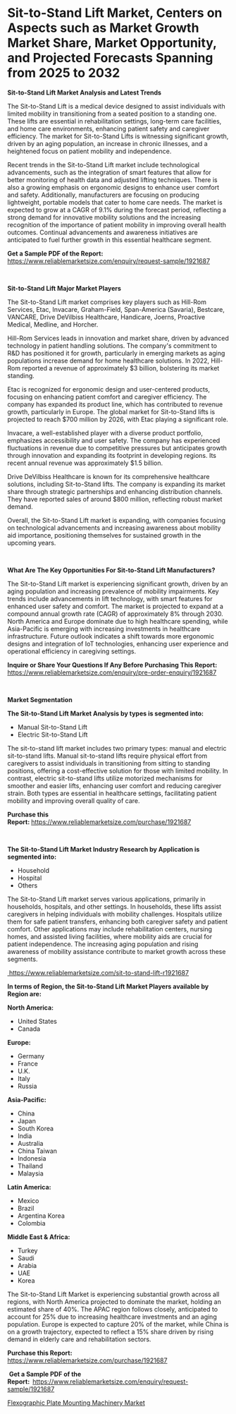 <p><h1>Sit-to-Stand Lift Market, Centers on Aspects such as Market Growth Market Share, Market Opportunity, and Projected Forecasts Spanning from 2025 to 2032</h1></p><p><strong>Sit-to-Stand Lift Market Analysis and Latest Trends</strong></p>
<p><p>The Sit-to-Stand Lift is a medical device designed to assist individuals with limited mobility in transitioning from a seated position to a standing one. These lifts are essential in rehabilitation settings, long-term care facilities, and home care environments, enhancing patient safety and caregiver efficiency. The market for Sit-to-Stand Lifts is witnessing significant growth, driven by an aging population, an increase in chronic illnesses, and a heightened focus on patient mobility and independence.</p><p>Recent trends in the Sit-to-Stand Lift market include technological advancements, such as the integration of smart features that allow for better monitoring of health data and adjusted lifting techniques. There is also a growing emphasis on ergonomic designs to enhance user comfort and safety. Additionally, manufacturers are focusing on producing lightweight, portable models that cater to home care needs. The market is expected to grow at a CAGR of 9.1% during the forecast period, reflecting a strong demand for innovative mobility solutions and the increasing recognition of the importance of patient mobility in improving overall health outcomes. Continual advancements and awareness initiatives are anticipated to fuel further growth in this essential healthcare segment.</p></p>
<p><strong>Get a Sample PDF of the Report:&nbsp;</strong> <a href="https://www.reliablemarketsize.com/enquiry/request-sample/1921687?utm_campaign=2397&utm_medium=2&utm_source=Github&utm_content=ia&utm_term=01032025&utm_id=sit-to-stand-lift">https://www.reliablemarketsize.com/enquiry/request-sample/1921687</a></p>
<p>&nbsp;</p>
<p><strong>Sit-to-Stand Lift Major Market Players</strong></p>
<p><p>The Sit-to-Stand Lift market comprises key players such as Hill-Rom Services, Etac, Invacare, Graham-Field, Span-America (Savaria), Bestcare, VANCARE, Drive DeVilbiss Healthcare, Handicare, Joerns, Proactive Medical, Medline, and Horcher. </p><p>Hill-Rom Services leads in innovation and market share, driven by advanced technology in patient handling solutions. The company's commitment to R&D has positioned it for growth, particularly in emerging markets as aging populations increase demand for home healthcare solutions. In 2022, Hill-Rom reported a revenue of approximately $3 billion, bolstering its market standing.</p><p>Etac is recognized for ergonomic design and user-centered products, focusing on enhancing patient comfort and caregiver efficiency. The company has expanded its product line, which has contributed to revenue growth, particularly in Europe. The global market for Sit-to-Stand lifts is projected to reach $700 million by 2026, with Etac playing a significant role.</p><p>Invacare, a well-established player with a diverse product portfolio, emphasizes accessibility and user safety. The company has experienced fluctuations in revenue due to competitive pressures but anticipates growth through innovation and expanding its footprint in developing regions. Its recent annual revenue was approximately $1.5 billion.</p><p>Drive DeVilbiss Healthcare is known for its comprehensive healthcare solutions, including Sit-to-Stand lifts. The company is expanding its market share through strategic partnerships and enhancing distribution channels. They have reported sales of around $800 million, reflecting robust market demand.</p><p>Overall, the Sit-to-Stand Lift market is expanding, with companies focusing on technological advancements and increasing awareness about mobility aid importance, positioning themselves for sustained growth in the upcoming years.</p></p>
<p>&nbsp;</p>
<p><strong>What Are The Key Opportunities For Sit-to-Stand Lift Manufacturers?</strong></p>
<p><p>The Sit-to-Stand Lift market is experiencing significant growth, driven by an aging population and increasing prevalence of mobility impairments. Key trends include advancements in lift technology, with smart features for enhanced user safety and comfort. The market is projected to expand at a compound annual growth rate (CAGR) of approximately 8% through 2030. North America and Europe dominate due to high healthcare spending, while Asia-Pacific is emerging with increasing investments in healthcare infrastructure. Future outlook indicates a shift towards more ergonomic designs and integration of IoT technologies, enhancing user experience and operational efficiency in caregiving settings.</p></p>
<p><strong>Inquire or Share Your Questions If Any Before Purchasing This Report:</strong> <a href="https://www.reliablemarketsize.com/enquiry/pre-order-enquiry/1921687?utm_campaign=2397&utm_medium=2&utm_source=Github&utm_content=ia&utm_term=01032025&utm_id=sit-to-stand-lift">https://www.reliablemarketsize.com/enquiry/pre-order-enquiry/1921687</a></p>
<p>&nbsp;</p>
<p><strong>Market Segmentation</strong></p>
<p><strong>The Sit-to-Stand Lift Market Analysis by types is segmented into:</strong></p>
<p><ul><li>Manual Sit-to-Stand Lift</li><li>Electric Sit-to-Stand Lift</li></ul></p>
<p><p>The sit-to-stand lift market includes two primary types: manual and electric sit-to-stand lifts. Manual sit-to-stand lifts require physical effort from caregivers to assist individuals in transitioning from sitting to standing positions, offering a cost-effective solution for those with limited mobility. In contrast, electric sit-to-stand lifts utilize motorized mechanisms for smoother and easier lifts, enhancing user comfort and reducing caregiver strain. Both types are essential in healthcare settings, facilitating patient mobility and improving overall quality of care.</p></p>
<p><strong>Purchase this Report:&nbsp;</strong><a href="https://www.reliablemarketsize.com/purchase/1921687?utm_campaign=2397&utm_medium=2&utm_source=Github&utm_content=ia&utm_term=01032025&utm_id=sit-to-stand-lift">https://www.reliablemarketsize.com/purchase/1921687</a></p>
<p>&nbsp;</p>
<p><strong>The Sit-to-Stand Lift Market Industry Research by Application is segmented into:</strong></p>
<p><ul><li>Household</li><li>Hospital</li><li>Others</li></ul></p>
<p><p>The Sit-to-Stand Lift market serves various applications, primarily in households, hospitals, and other settings. In households, these lifts assist caregivers in helping individuals with mobility challenges. Hospitals utilize them for safe patient transfers, enhancing both caregiver safety and patient comfort. Other applications may include rehabilitation centers, nursing homes, and assisted living facilities, where mobility aids are crucial for patient independence. The increasing aging population and rising awareness of mobility assistance contribute to market growth across these segments.</p></p>
<p><a href="https://www.reliablemarketsize.com/sit-to-stand-lift-r1921687?utm_campaign=2397&utm_medium=2&utm_source=Github&utm_content=ia&utm_term=01032025&utm_id=sit-to-stand-lift">&nbsp;https://www.reliablemarketsize.com/sit-to-stand-lift-r1921687</a></p>
<p><strong>In terms of Region, the Sit-to-Stand Lift Market Players available by Region are:</strong></p>
<p>
    <p> <strong> North America: </strong>
        <ul>
            <li>United States</li>
            <li>Canada</li>
        </ul>
        </p> 
    <p> <strong> Europe: </strong>
        <ul>
            <li>Germany</li>
            <li>France</li>
            <li>U.K.</li>
            <li>Italy</li>
            <li>Russia</li>
        </ul>
        </p> 
    <p> <strong> Asia-Pacific: </strong>
        <ul>
            <li>China</li>
            <li>Japan</li>
            <li>South Korea</li>
            <li>India</li>
            <li>Australia</li>
            <li>China Taiwan</li>
            <li>Indonesia</li>
            <li>Thailand</li>
            <li>Malaysia</li>
        </ul>
        </p> 
    <p> <strong> Latin America: </strong>
        <ul>
            <li>Mexico</li>
            <li>Brazil</li>
            <li>Argentina Korea</li>
            <li>Colombia</li>
        </ul>
        </p> 
    <p> <strong> Middle East & Africa: </strong>
        <ul>
            <li>Turkey</li>
            <li>Saudi</li>
            <li>Arabia</li>
            <li>UAE</li>
            <li>Korea</li>
        </ul>
    </p>
    </p>
<p><p>The Sit-to-Stand Lift Market is experiencing substantial growth across all regions, with North America projected to dominate the market, holding an estimated share of 40%. The APAC region follows closely, anticipated to account for 25% due to increasing healthcare investments and an aging population. Europe is expected to capture 20% of the market, while China is on a growth trajectory, expected to reflect a 15% share driven by rising demand in elderly care and rehabilitation sectors.</p></p>
<p><strong>Purchase this Report: </strong><a href="https://www.reliablemarketsize.com/purchase/1921687?utm_campaign=2397&utm_medium=2&utm_source=Github&utm_content=ia&utm_term=01032025&utm_id=sit-to-stand-lift">https://www.reliablemarketsize.com/purchase/1921687</a></p>
<p>&nbsp;<strong>Get a Sample PDF of the Report:&nbsp;&nbsp;</strong><a href="https://www.reliablemarketsize.com/enquiry/request-sample/1921687?utm_campaign=2397&utm_medium=2&utm_source=Github&utm_content=ia&utm_term=01032025&utm_id=sit-to-stand-lift">https://www.reliablemarketsize.com/enquiry/request-sample/1921687</a></p>
<p><strong></strong></p>
<p><p><a href="https://github.com/NargisHussain432/Market-Research-Report-List-1/blob/main/flexographic-plate-mounting-machinery-market.md?utm_campaign=2397&utm_medium=2&utm_source=Github&utm_content=ia&utm_term=01032025&utm_id=sit-to-stand-lift">Flexographic Plate Mounting Machinery Market</a></p></p>